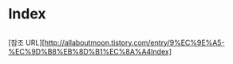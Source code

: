 # Index

## 

[참조 URL][http://allaboutmoon.tistory.com/entry/9%EC%9E%A5-%EC%9D%B8%EB%8D%B1%EC%8A%A4Index]

